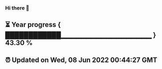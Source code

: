 ### Hi there 👋
⏳ Year progress { ████████████▁▁▁▁▁▁▁▁▁▁▁▁▁▁▁▁▁▁ } 43.30 %
---
⏰ Updated on Wed, 08 Jun 2022 00:44:27 GMT
---
